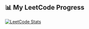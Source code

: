## 📊 My LeetCode Progress

[![LeetCode Stats](https://leetcard.jacoblin.cool/tanishkaa14?theme=dark&font=Karma)](https://leetcode.com/tanishkaa14/)
